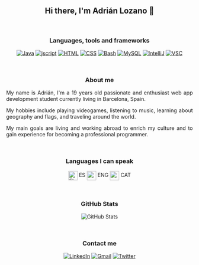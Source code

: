 <div align="center">

## Hi there, I'm Adrián Lozano 👋

<br>

### Languages, tools and frameworks
[![Java](https://skillicons.dev/icons?i=java)](https://skillicons.dev)
[![jscript](https://skillicons.dev/icons?i=js)](https://skillicons.dev)
[![HTML](https://skillicons.dev/icons?i=html)](https://skillicons.dev)
[![CSS](https://skillicons.dev/icons?i=css)](https://skillicons.dev)
[![Bash](https://skillicons.dev/icons?i=bash)](https://skillicons.dev)
[![MySQL](https://skillicons.dev/icons?i=mysql)](https://skillicons.dev)
[![IntelliJ](https://skillicons.dev/icons?i=idea)](https://skillicons.dev)
[![VSC](https://skillicons.dev/icons?i=vscode)](https://skillicons.dev)

<br>

### About me
<div style="text-align: justify; max-width: 600px; margin: 0 auto;">
  <p>My name is Adrián, I'm a 19 years old passionate and enthusiast web app development student currently living in Barcelona, Spain.</p> My hobbies include playing videogames, listening to music, learning about geography and flags, and traveling around the world.</p> My main goals are living and working abroad to enrich my culture and to gain experience for becoming a professional programmer.</p>
</div>

<br>

### Languages I can speak
<img src="https://github.com/AdriLzIf/AdriLzIf/assets/156659120/6a32d104-a15b-4c38-adfe-2ed0a5da17d2" alt="Flag of Spain" width="25" align="center"> ES <img src="https://github.com/AdriLzIf/AdriLzIf/assets/156659120/02965e95-c782-497b-ba1a-63cd9dc4098e" width="25" align="center"> ENG <img src="https://github.com/AdriLzIf/AdriLzIf/assets/156659120/aef96866-eb95-498f-9d62-fb4196444266" width="25" align="center"> CAT

<br>

### GitHub Stats 
![GitHub Stats](https://github-readme-stats.vercel.app/api?username=AdriLzIf&show_icons=true&theme=radical)
<!-- ![Top Languages](https://github-readme-stats.vercel.app/api/top-langs/?username=AdriLzIf&layout=compact&theme=radical) -->
<!-- No languages yet, coming soon -->

<br>

### Contact me
[![LinkedIn](https://skillicons.dev/icons?i=linkedin)](https://skillicons.dev)
[![Gmail](https://skillicons.dev/icons?i=gmail)](https://skillicons.dev)
[![Twitter](https://skillicons.dev/icons?i=twitter)](https://skillicons.dev)
</div>
